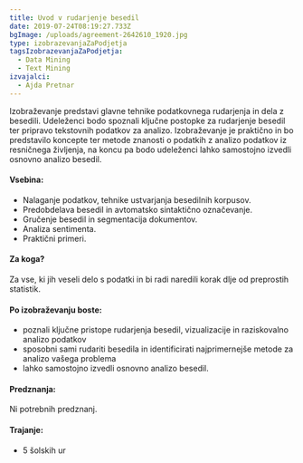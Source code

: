 ```yaml
---
title: Uvod v rudarjenje besedil
date: 2019-07-24T08:19:27.733Z
bgImage: /uploads/agreement-2642610_1920.jpg
type: izobrazevanjaZaPodjetja
tagsIzobrazevanjaZaPodjetja:
  - Data Mining
  - Text Mining
izvajalci:
  - Ajda Pretnar
---
```


Izobraževanje predstavi glavne tehnike podatkovnega rudarjenja in dela z besedili. Udeleženci bodo spoznali ključne postopke za rudarjenje besedil ter pripravo tekstovnih podatkov za analizo. Izobraževanje je praktično in bo predstavilo koncepte ter metode znanosti o podatkih z analizo podatkov iz resničnega življenja, na koncu pa bodo udeleženci lahko samostojno izvedli osnovno analizo besedil. 

#### Vsebina:

* Nalaganje podatkov, tehnike ustvarjanja besedilnih korpusov. 
* Predobdelava besedil in avtomatsko sintaktično označevanje. 
* Gručenje besedil in segmentacija dokumentov.
* Analiza sentimenta. 
* Praktični primeri.

#### Za koga?

Za vse, ki jih veseli delo s podatki in bi radi naredili korak dlje od preprostih statistik.

#### Po izobraževanju boste:

* poznali ključne pristope rudarjenja besedil, vizualizacije in raziskovalno analizo podatkov 
* sposobni sami rudariti besedila in identificirati najprimernejše metode za analizo vašega problema
* lahko samostojno izvedli osnovno analizo besedil.

#### Predznanja:

Ni potrebnih predznanj.

#### Trajanje:

* 5 šolskih ur
